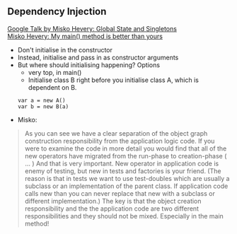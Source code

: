 ## Dependency Injection  
[Google Talk by Misko Hevery: Global State and Singletons](https://www.youtube.com/watch?v=-FRm3VPhseI&list=PL693EFD059797C21E&index=2)  
[Misko Hevery: My main() method is better than yours](http://misko.hevery.com/2008/08/29/my-main-method-is-better-than-yours/)  

* Don't initialise in the constructor  
* Instead, initialise and pass in as constructor arguments  
* But where should initialising happening? Options  
  * very top, in main()  
  * Initialise class B right before you initialise class A, which is dependent on B.
  ```
  var a = new A()  
  var b = new B(a)  
  ```  
* Misko:  
> As you can see we have a clear separation of the object graph construction responsibility from the application logic code. If you were to examine the code in more detail you would find that all of the new operators have migrated from the run-phase  to creation-phase ( ... ) And that is very important. New operator in application code is enemy of testing, but new in tests and factories is your friend. (The reason is that in tests we want to use test-doubles which are usually a subclass or an implementation of the parent class. If application code calls new than you can never replace that new with a subclass or different implementation.) The key is that the object creation responsibility and the the application code are two different responsibilities and they should not be mixed. Especially in the main method!

  
